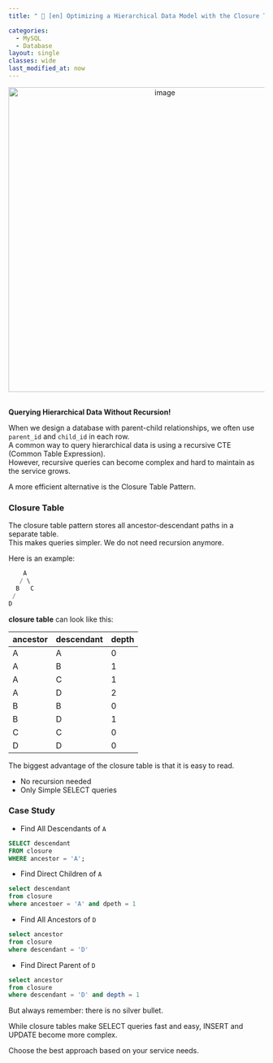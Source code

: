 ```yaml
---
title: " 👀 [en] Optimizing a Hierarchical Data Model with the Closure Table Pattern. "

categories:
  - MySQL
  - Database
layout: single
classes: wide
last_modified_at: now
---
```


<div style="text-align: center;">
    <img src="https://github.com/user-attachments/assets/eff90ad8-16ca-4b0f-bfa8-9dfce36c92c1" alt="image" width="600">
</div>

<br>

**Querying Hierarchical Data Without Recursion!**

When we design a database with parent-child relationships, we often use `parent_id` and `child_id` in each row.  
A common way to query hierarchical data is using a recursive CTE (Common Table Expression).  
However, recursive queries can become complex and hard to maintain as the service grows.

A more efficient alternative is the Closure Table Pattern.

### Closure Table

The closure table pattern stores all ancestor-descendant paths in a separate table.  
This makes queries simpler. We do not need recursion anymore.

Here is an example:

```sql
    A
   / \
  B   C
 /
D
```

**closure table** can look like this:

| ancestor | descendant | depth |
|----------|-----------|------|
| A        | A         | 0    |
| A        | B         | 1    |
| A        | C         | 1    |
| A        | D         | 2    |
| B        | B         | 0    |
| B        | D         | 1    |
| C        | C         | 0    |
| D        | D         | 0    |

The biggest advantage of the closure table is that it is easy to read.
- No recursion needed
- Only Simple SELECT queries


### Case Study

- Find All Descendants of `A`

```sql
SELECT descendant 
FROM closure
WHERE ancestor = 'A';
```

- Find Direct Children of `A`

```sql
select descendant 
from closure
where ancestoer = 'A' and dpeth = 1
```

- Find All Ancestors of `D`

```sql
select ancestor
from closure
where descendant = 'D'
```

- Find Direct Parent of `D`

```sql
select ancestor
from closure
where descendant = 'D' and depth = 1
```

But always remember: there is no silver bullet.

While closure tables make SELECT queries fast and easy, INSERT and UPDATE become more complex.

Choose the best approach based on your service needs.